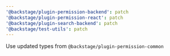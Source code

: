 ```yaml
---
'@backstage/plugin-permission-backend': patch
'@backstage/plugin-permission-react': patch
'@backstage/plugin-search-backend': patch
'@backstage/test-utils': patch
---
```


Use updated types from `@backstage/plugin-permission-common`

